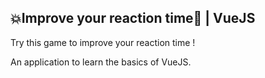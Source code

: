 ## 💥Improve your reaction time🚀 | VueJS

Try this game to improve your reaction time !

An application to learn the basics of VueJS.
